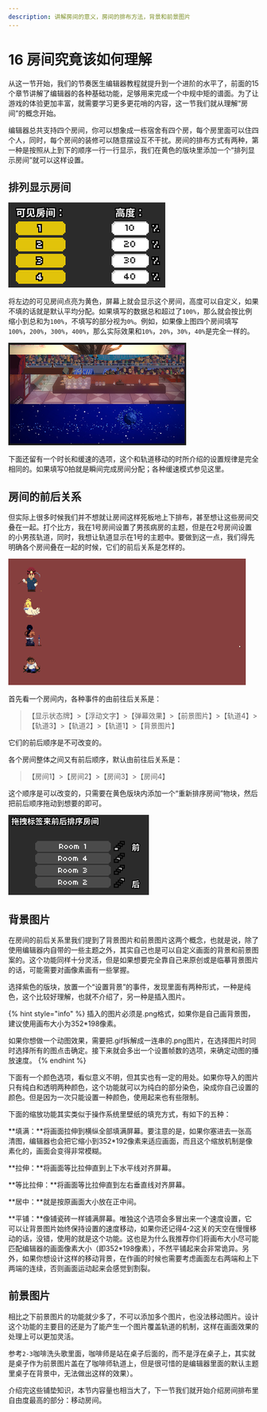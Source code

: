 ```yaml
---
description: 讲解房间的意义，房间的排布方法，背景和前景图片
---
```


# 16 房间究竟该如何理解

从这一节开始，我们的节奏医生编辑器教程就提升到一个进阶的水平了，前面的15个章节讲解了编辑器的各种基础功能，足够用来完成一个中规中矩的谱面。为了让游戏的体验更加丰富，就需要学习更多更花哨的内容，这一节我们就从理解“房间”的概念开始。

编辑器总共支持四个房间，你可以想象成一栋宿舍有四个房，每个房里面可以住四个人，同时，每个房间的装修可以随意摆设互不干扰。房间的排布方式有两种，第一种是按照从上到下的顺序一行一行显示，我们在黄色的版块里添加一个“排列显示房间”就可以这样设置。

## **排列显示房间**

![](.gitbook/assets/16-1.png)

将左边的可见房间点亮为黄色，屏幕上就会显示这个房间，高度可以自定义，如果不填的话就是默认平均分配。如果填写的数据总和超过了`100%`，那么就会按比例缩小到总和为`100%`，不填写的部分视为`0%`。例如，如果像上图四个房间填写`100%`，`200%`，`300%`，`400%`，那么实际效果和`10%`，`20%`，`30%`，`40%`是完全一样的。

![](.gitbook/assets/16-2.png)

下面还留有一个时长和缓速的选项，这个和轨道移动的时所介绍的设置规律是完全相同的。如果填写0拍就是瞬间完成房间分配；各种缓速模式参见这里。

## **房间的前后关系**

但实际上很多时候我们并不想就让房间这样死板地上下排布，甚至想让这些房间交叠在一起。打个比方，我在1号房间设置了男孩病房的主题，但是在2号房间设置的小男孩轨道，同时，我想让轨道显示在1号的主题中。要做到这一点，我们得先明确各个房间叠在一起的时候，它们的前后关系是怎样的。

![](.gitbook/assets/16-4.gif)

首先看一个房间内，各种事件的由前往后关系是：

> 【显示状态牌】&gt;【浮动文字】&gt;【弹幕效果】&gt;【前景图片】&gt;【轨道4】&gt;【轨道3】&gt;【轨道2】&gt;【轨道1】&gt;【背景图片】

它们的前后顺序是不可改变的。

各个房间整体之间又有前后顺序，默认由前往后关系是：

> 【房间1】&gt;【房间2】&gt;【房间3】&gt;【房间4】

这个顺序是可以改变的，只需要在黄色版块内添加一个“重新排序房间”物块，然后把前后顺序拖动到想要的即可。

![](.gitbook/assets/16-3.png)

## 背景图片

在房间的前后关系里我们提到了背景图片和前景图片这两个概念，也就是说，除了使用编辑器内自带的一些主题之外，其实自己也是可以自定义画面的背景和前景图案的。这个功能同样十分灵活，但是如果想要完全靠自己来原创或是临摹背景图片的话，可能需要对画像素画有一些掌握。

选择紫色的版块，放置一个“设置背景”的事件，发现里面有两种形式，一种是纯色，这个比较好理解，也就不介绍了，另一种是插入图片。

{% hint style="info" %}
插入的图片必须是.png格式，如果你是自己画背景图，建议使用画布大小为352\*198像素。

如果你想做一个动图效果，需要把.gif拆解成一连串的.png图片，在选择图片时同时选择所有的图点击确定。接下来就会多出一个设置帧数的选项，来确定动图的播放速度。
{% endhint %}

下面有一个颜色选项，看似意义不明，但其实也有一定的用处。如果你导入的图片只有纯白和透明两种颜色，这个功能就可以为纯白的部分染色，染成你自己设置的颜色。但是因为一次只能设置一种颜色，使用起来也有些限制。

下面的缩放功能其实类似于操作系统里壁纸的填充方式，有如下的五种：

**填满：**将画面拉伸到横纵全部填满屏幕。要注意的是，如果你塞进去一张高清图，编辑器也会把它缩小到352\*192像素来适应画面，而且这个缩放机制是像素化的，画面会变得非常模糊。

**拉伸：**将画面等比拉伸直到上下水平线对齐屏幕。

**等比拉伸：**将画面等比拉伸直到左右垂直线对齐屏幕。

**居中：**就是按原画面大小放在正中间。

**平铺：**像铺瓷砖一样铺满屏幕。唯独这个选项会多冒出来一个速度设置，它可以让背景图片始终保持设置的速度移动，如果你还记得4-2这关的天空在慢慢移动的话，没错，使用的就是这个功能。这也是为什么我推荐你们将画布大小尽可能匹配编辑器的画面像素大小（即352\*198像素），不然平铺起来会非常诡异。另外，如果你想设计这样的移动背景，在作画的时候也需要考虑画面左右两端和上下两端的连续，否则画面运动起来会感觉到割裂。

## 前景图片

相比之下前景图片的功能就少多了，不可以添加多个图片，也没法移动图片。设计这个功能的主要目的还是为了能产生一个图片覆盖轨道的机制，这样在画面效果的处理上可以更加灵活。

参考`2-3`咖啡洗头歌里面，咖啡师是站在桌子后面的，而不是浮在桌子上，其实就是桌子作为前景图片盖在了咖啡师轨道上，但是很可惜的是编辑器里面的默认主题里桌子在背景中，无法做出这样的效果）。

介绍完这些铺垫知识，本节内容量也相当大了，下一节我们就开始介绍房间排布里自由度最高的部分：移动房间。


